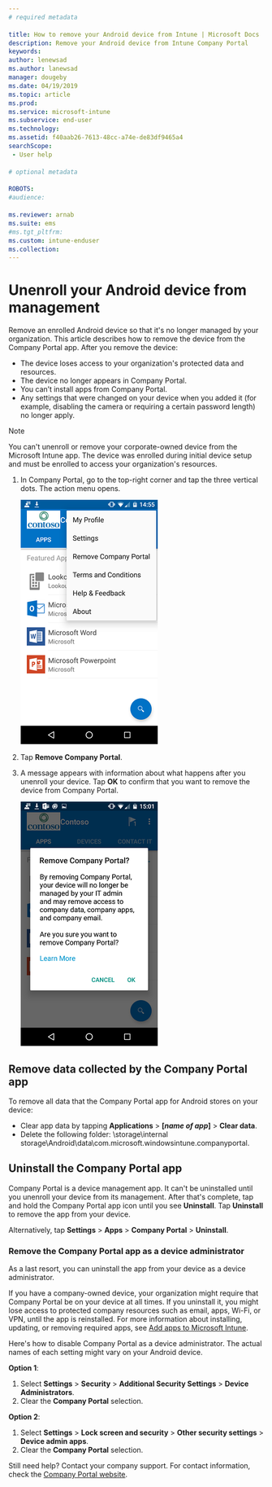 ```yaml
---
# required metadata

title: How to remove your Android device from Intune | Microsoft Docs
description: Remove your Android device from Intune Company Portal
keywords:
author: lenewsad
ms.author: lanewsad
manager: dougeby
ms.date: 04/19/2019
ms.topic: article
ms.prod:
ms.service: microsoft-intune
ms.subservice: end-user
ms.technology:
ms.assetid: f40aab26-7613-48cc-a74e-de83df9465a4
searchScope:
 - User help

# optional metadata

ROBOTS:   
#audience:

ms.reviewer: arnab
ms.suite: ems
#ms.tgt_pltfrm:
ms.custom: intune-enduser
ms.collection: 
---
```


# Unenroll your Android device from management  

Remove an enrolled Android device so that it's no longer managed by your organization. This article describes how to remove the device from the Company Portal app. After you remove the device:  

* The device loses access to your organization's protected data and resources.
* The device no longer appears in Company Portal.
* You can’t install apps from Company Portal.
* Any settings that were changed on your device when you added it (for example, disabling the camera or requiring a certain password length) no longer apply.  

> [!NOTE]
> You can't unenroll or remove your corporate-owned device from the 
> Microsoft Intune app. The device was enrolled during initial device setup and must be enrolled to access your organization's resources.  

1. In Company Portal, go to the top-right corner and tap the three vertical dots. The action menu opens.

   ![A screenshot of the Android Company Portal app, with the action menu opened in the top right corner. The new "remove company portal" option is available as the third option, underneath "my profile" and "settings", and above "terms and conditions", "help and feedback", and "about".](./media/android_remove_cp_menu_action_after_1705.png)

2. Tap **Remove Company Portal**.  

3. A message appears with information about what happens after you unenroll your device. Tap **OK** to confirm that you want to remove the device from Company Portal.

   ![A screenshot of the confirmation available after selecting the new "remove company portal" option from the action menu.](./media/android_remove_cp_menu_confirmation_after_1705.png)

## Remove data collected by the Company Portal app  

To remove all data that the Company Portal app for Android stores on your device:

- Clear app data by tapping **Applications** > **[*name of app*]** > **Clear data**.
- Delete the following folder: \storage\internal storage\Android\data\com.microsoft.windowsintune.companyportal.

## Uninstall the Company Portal app

Company Portal is a device management app. It can't be uninstalled until you unenroll your device from its management. After that's complete, tap and hold the Company Portal app icon until you see **Uninstall**. Tap **Uninstall** to remove the app from your device.  

Alternatively, tap **Settings** > **Apps** > **Company Portal** > **Uninstall**.  

### Remove the Company Portal app as a device administrator

As a last resort, you can uninstall the app from your device as a device administrator.  

If you have a company-owned device, your organization might require that Company Portal be on your device at all times. If you uninstall it, you might lose access to protected company resources such as email, apps, Wi-Fi, or VPN, until the app is reinstalled. For more information about installing, updating, or removing required apps, see [Add apps to Microsoft Intune](/intune/apps/apps-add#apps-that-are-added-automatically-by-intune).

Here's how to disable Company Portal as a device administrator. The actual names of each setting might vary on your Android device.  

**Option 1**:  

1. Select **Settings** > **Security** > **Additional Security Settings** > **Device Administrators**.  
2. Clear the **Company Portal** selection.  

**Option 2**:

1. Select **Settings** > **Lock screen and security** > **Other security settings** > **Device admin apps**.
2. Clear the **Company Portal** selection.

Still need help? Contact your company support. For contact information, check the [Company Portal website](https://go.microsoft.com/fwlink/?linkid=2010980).
